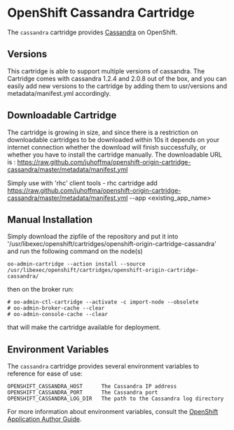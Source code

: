 # OpenShift Cassandra Cartridge

The `cassandra` cartridge provides [Cassandra](http://cassandra.apache.org/) on OpenShift.

## Versions

This cartridge is able to support multiple versions of cassandra. The Cartridge comes with cassandra 1.2.4 and 2.0.8
out of the box, and you can easily add new versions to the cartridge by adding them to usr/versions and metadata/manifest.yml
accordingly. 

## Downloadable Cartridge

The cartridge is growing in size, and since there is a restriction on downloadable cartridges to be downloaded within 10s it depends on your internet connection whether the download will finish successfully, or whether you have to install the cartridge manually. The downloadable URL is : https://raw.github.com/juhoffma/openshift-origin-cartridge-cassandra/master/metadata/manifest.yml

Simply use with 'rhc' client tools - rhc cartridge add https://raw.github.com/juhoffma/openshift-origin-cartridge-cassandra/master/metadata/manifest.yml --app <existing_app_name>

## Manual Installation

Simply download the zipfile of the repository and put it into '/usr/libexec/openshift/cartridges/openshift-origin-cartridge-cassandra' and run the following command on the node(s)

```
oo-admin-cartridge --action install --source /usr/libexec/openshift/cartridges/openshift-origin-cartridge-cassandra/
```

then on the broker run:

```
# oo-admin-ctl-cartridge --activate -c import-node --obsolete
# oo-admin-broker-cache --clear
# oo-admin-console-cache --clear
```

that will make the cartridge available for deployment.

## Environment Variables

The `cassandra` cartridge provides several environment variables to reference for ease
of use:

    OPENSHIFT_CASSANDRA_HOST      The Cassandra IP address
    OPENSHIFT_CASSANDRA_PORT      The Cassandra port
    OPENSHIFT_CASSANDRA_LOG_DIR   The path to the Cassandra log directory

For more information about environment variables, consult the
[OpenShift Application Author Guide](https://github.com/openshift/origin-server/blob/master/node/README.writing_applications.md).

